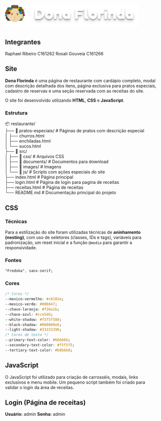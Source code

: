 # ![Logo Dona Florinda](/src/images/Dona_Florinda.png)

## Integrantes
Raphael Ribeiro C161262
Rosali Gouveia C161266

## Site
**Dona Florinda** é uma página de restaurante com cardápio completo, modal com descrição detalhada dos itens, página exclusiva para pratos especiais, cadastro de reservas e uma seção reservada com as receitas do site.

O site foi desenvolvido utilizando **HTML**, **CSS** e **JavaScript**.

### Estrutura
📦 restaurante/  
├── 📁 pratos-especiais/    # Páginas de pratos com descrição especial  
│   ├── churros.html       
│   ├── enchiladas.html    
│   └── sucos.html         
├── 📁 src/                 
│   ├── 📁 css/             # Arquivos CSS  
│   ├── 📁 documents/       # Documentos para download  
│   ├── 📁 images/          # Imagens  
│   └── 📁 js/              # Scripts com ações especiais do site  
├── index.html              # Página principal  
├── login.html              # Página de login para pagina de receitas  
├── receitas.html           # Página de receitas  
└── README.md               # Documentação principal do projeto

## CSS
### Técnicas
Para a estilização do site foram utilizadas técnicas de **aninhamento (nesting)**, com uso de seletores (classes, IDs e tags), variáveis para padronização, um reset inicial e a função `@media` para garantir a responsividade.

### Fontes
```css
"Fredoka", sans-serif;
```
### Cores
```CSS
/* Cores */
--mexico-vermelho: #c8102e;
--mexico-verde: #006847;
--chavo-laranja: #f26a1b;
--chavo-azul: #cce5dd;
--white-shadow: #f5f5f580;
--black-shadow: #000000e6;
--light-shadow: #33333390;
/* Cores de texto */
--primary-text-color: #666666;
--secondary-text-color: #f5f5f5;
--tertiary-text-color: #b8b6b0;
```

## JavaScript
O JavaScript foi utilizado para criação de carrosséis, modais, links exclusivos e menu mobile. Um pequeno script também foi criado para validar o login da área de receitas.

## Login (Página de receitas)
**Usuário:** admin
**Senha:** admin